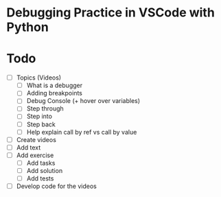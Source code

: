 # Debugging Practice in VSCode with Python

# Todo

- [ ] Topics (Videos)
  - [ ] What is a debugger
  - [ ] Adding breakpoints
  - [ ] Debug Console (+ hover over variables)
  - [ ] Step through
  - [ ] Step into
  - [ ] Step back
  - [ ] Help explain call by ref vs call by value
- [ ] Create videos
- [ ] Add text
- [ ] Add exercise
  - [ ] Add tasks
  - [ ] Add solution
  - [ ] Add tests
     
- [ ] Develop code for the videos

